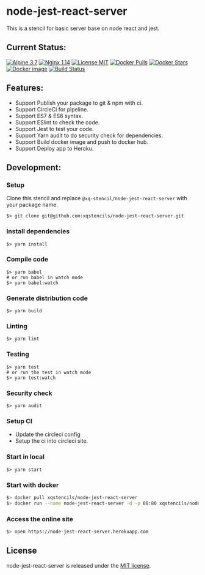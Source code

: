 # node-jest-react-server
This is a stencil for basic server base on node react and jest.

## Current Status:

[![Alpine 3.7](https://img.shields.io/badge/alpine-3.7-brightgreen.svg)]()
[![Nginx 1.14](https://img.shields.io/badge/nginx-1.14-brightgreen.svg)]()
[![License MIT](https://img.shields.io/badge/license-MIT-blue.svg)]()
[![Docker Pulls](https://img.shields.io/docker/pulls/xqstencils/node-jest-react-server.svg)](https://hub.docker.com/r/xqstencils/node-jest-react-server/)
[![Docker Stars](https://img.shields.io/docker/stars/xqstencils/node-jest-react-server.svg)](https://hub.docker.com/r/xqstencils/node-jest-react-server/)
[![Docker image](https://images.microbadger.com/badges/image/xqstencils/node-jest-react-server.svg)](https://microbadger.com/images/xqstencils/node-jest-react-server)
[![Build Status](https://circleci.com/gh/xqstencils/node-jest-react-server.svg?style=svg)](https://circleci.com/gh/xqstencils/node-jest-react-server)

## Features:

* Support Publish your package to git & npm with ci.
* Support CircleCi for pipeline.
* Support ES7 & ES6 syntax.
* Support ESlint to check the code.
* Support Jest to test your code.
* Support Yarn audit to do security check for dependencies.
* Support Build docker image and push to docker hub.
* Support Deploy app to Heroku.

## Development:

### Setup

Clone this stencil and replace `@xq-stencil/node-jest-react-server` with your package name.

```
$> git clone git@github.com:xqstencils/node-jest-react-server.git
```

### Install dependencies

```
$> yarn install
```

### Compile code

```
$> yarn babel
# or run babel in watch mode
$> yarn babel:watch
```

### Generate distribution code

```
$> yarn build
```

### Linting

```
$> yarn lint
```

### Testing

```
$> yarn test
# or run the test in watch mode
$> yarn test:watch
```

### Security check

```
$> yarn audit
```

### Setup CI

* Update the circleci config
* Setup the ci into circleci site.


### Start in local

```
$> yarn start
```

### Start with docker

```sh
$> docker pull xqstencils/node-jest-react-server
$> docker run --name node-jest-react-server -d -p 80:80 xqstencils/node-jest-react-server
```

### Access the online site

```sh
$> open https://node-jest-react-server.herokuapp.com
```

## License

node-jest-react-server is released under the [MIT license](https://github.com/xqstencils/node-jest-react-server/blob/master/LICENSE).

